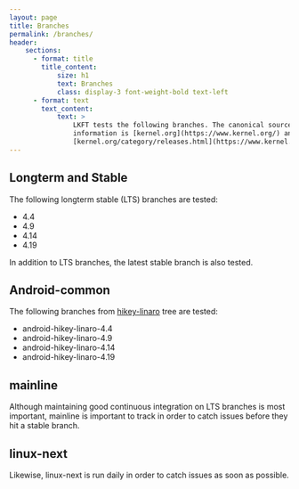 ```yaml
---
layout: page
title: Branches
permalink: /branches/
header:
    sections:
      - format: title
        title_content:
            size: h1
            text: Branches
            class: display-3 font-weight-bold text-left
      - format: text
        text_content:
            text: >
                LKFT tests the following branches. The canonical source for Linux kernel branch
                information is [kernel.org](https://www.kernel.org/) and
                [kernel.org/category/releases.html](https://www.kernel.org/category/releases.html).
---
```

## Longterm and Stable

The following longterm stable (LTS) branches are tested:
- 4.4
- 4.9
- 4.14
- 4.19

In addition to LTS branches, the latest stable branch is also tested.

## Android-common

The following branches from
[hikey-linaro](https://android.googlesource.com/kernel/hikey-linaro/) tree are
tested:
- android-hikey-linaro-4.4
- android-hikey-linaro-4.9
- android-hikey-linaro-4.14
- android-hikey-linaro-4.19

## mainline

Although maintaining good continuous integration on LTS branches is most
important, mainline is important to track in order to catch issues before they
hit a stable branch.

## linux-next

Likewise, linux-next is run daily in order to catch issues as soon as possible.
